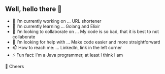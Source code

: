 ## Well, hello there 👋

- 🔭 I’m currently working on ... URL shortener 
- 🌱 I’m currently learning ... Golang and Elixir
- 👯 I’m looking to collaborate on ... My code is so bad, that it is best to not collaborate
- 🤔 I’m looking for help with ... Make code easier and more straightforward
- 📫 How to reach me: ... LinkedIn, link in the left corner
- ⚡ Fun fact: I'm a Java programmer, at least I think I am

🍺 Cheers 
